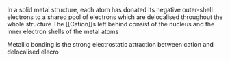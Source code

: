 In a solid metal structure, each atom has donated its negative outer-shell electrons to a shared pool of electrons which are delocalised throughout the whole structure
The [[Cation]]s left behind consist of the nucleus and the inner electron shells of the metal atoms

Metallic bonding is the strong electrostatic attraction between cation and delocalised elecro